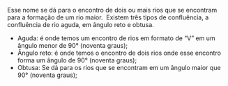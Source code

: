 
Esse nome se dá para o encontro de dois ou mais rios que se encontram para a formação de um rio maior.  Existem três tipos de confluência, a confluência de rio aguda, em ângulo reto e obtusa.   

- Aguda: é onde temos um encontro de rios em formato de “V” em um ângulo menor de 90° (noventa graus); 
- Ângulo reto: é onde temos o encontro de dois rios onde esse encontro forma um ângulo de 90° (noventa graus); 
- Obtusa: Se dá para os rios que se encontram em um ângulo maior que 90° (noventa graus); 

  
